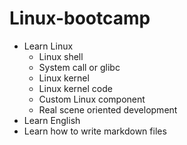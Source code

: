 # Linux-bootcamp

* Learn Linux
  * Linux shell
  * System call or glibc
  * Linux kernel
  * Linux kernel code
  * Custom Linux component
  * Real scene oriented development
* Learn English
* Learn how to write markdown files
